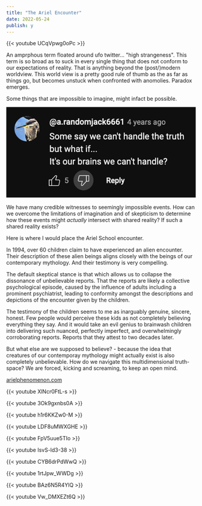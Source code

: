 ```yaml
---
title: "The Ariel Encounter"
date: 2022-05-24
publish: y
---
```


{{< youtube UCqVpwg0oPc >}}

An amprphous term floated around ufo twitter... "high strangeness".  This term is so broad as to suck in every single thing that does not conform to our expectations of reality.  That is anything beyond the (post/)modern worldview.  This world view is a pretty good rule of thumb as the as far as things go, but becomes unstuck when confronted with anomolies.  Paradox emerges.

Some things that are impossible to imagine, might infact be possible.

![Alt text](../files/image.png)

We have many credible witnesses to seemingly impossible events.  How can we overcome the limitations of imagination and of skepticism to determine how these events might *actually* intersect with shared reality?  If such a shared reality exists?

Here is where I would place the Ariel School encounter.

In 1994, over 60 children claim to have experienced an alien encounter.  Their description of these alien beings aligns closely with the beings of our contemporary mythology. And their testimony is very compelling.

The default skeptical stance is that which allows us to collapse the dissonance of unbelievable reports. 
That the reports are likely a collective psychological episode, caused by the influence of adults including a prominent psychiatrist, leading to conformity amongst the descriptions and depictions of the encounter given by the children.

The testimony of the children seems to me as inarguably genuine, sincere, honest.  Few people would perceive these kids as not completely believing everything they say.   And it would take an evil genius to brainwash children into delivering such nuanced, perfectly imperfect, and overwhelmingly corroborating reports.  Reports that they attest to two decades later.

But what else are we supposed to believe? - because the idea that creatures of our contemporay mythology might actually exist is also completely unbelievable.  How do we navigate this multidimensional truth-space?  We are forced, kicking and screaming, to keep an open mind.

[arielphenomenon.com](https://arielphenomenon.com/)

{{< youtube XlNcr0FtL-s >}}

{{< youtube 3Ok9gxnbs0A >}}

{{< youtube h1r6KKZw0-M >}}

{{< youtube LDF8uMWXGHE >}}

{{< youtube FpV5uue5TIo >}}

{{< youtube IsvS-ld3-38 >}}

{{< youtube CYB6drPdWwQ >}}

{{< youtube 1rtJpw_WWDg >}}

{{< youtube BAz6N5R4YlQ >}}

{{< youtube Vw_DMXEZt6Q >}}

